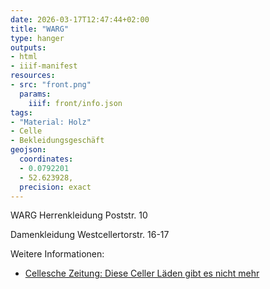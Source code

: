 ```yaml
---
date: 2026-03-17T12:47:44+02:00
title: "WARG"
type: hanger
outputs:
- html
- iiif-manifest
resources:
- src: "front.png"
  params:
    iiif: front/info.json
tags:
- "Material: Holz"
- Celle
- Bekleidungsgeschäft
geojson:
  coordinates:
  - 0.0792201
  - 52.623928,
  precision: exact
---
```

WARG
Herrenkleidung
Poststr. 10

Damenkleidung
Westcellertorstr. 16-17

<div class="notes">
Weitere Informationen:
<ul>
<li><a href="https://www.cz.de/lokales/celle-lk/celle/diese-celler-laeden-gibt-es-nicht-mehr-D3A7EACFC4EA5A76A65DBC3BAA.html">Cellesche Zeitung: Diese Celler Läden gibt es nicht mehr</a></li>
</ul>
</div>
